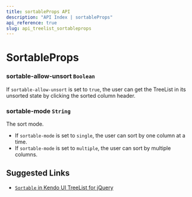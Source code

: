```yaml
---
title: sortableProps API
description: "API Index | sortableProps"
api_reference: true
slug: api_treelist_sortableprops
---
```


# SortableProps

### sortable-allow-unsort `Boolean`

If `sortable-allow-unsort` is set to `true`, the user can get the TreeList in its unsorted state by clicking the sorted column header.

### sortable-mode `String`

The sort mode.

* If `sortable-mode` is set to `single`, the user can sort by one column at a time.
* If `sortable-mode` is set to `multiple`, the user can sort by multiple columns.

## Suggested Links

* [`Sortable` in Kendo UI TreeList for jQuery](https://docs.telerik.com/kendo-ui/api/javascript/ui/treelist/configuration/sortable)
